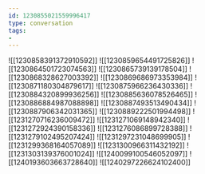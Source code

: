 ```yaml
---
id: 1230855021559996417
type: conversation
tags:
- 
---
```

![[1230858391372910592]]
![[1230859654491725826]]
![[1230864501723074563]]
![[1230865739139178504]]
![[1230868328627003392]]
![[1230869686973353984]]
![[1230871180304879617]]
![[1230875966236430336]]
![[1230884320899936256]]
![[1230885636078526465]]
![[1230886884987088898]]
![[1230887493513490434]]
![[1230887906342031365]]
![[1230889222501994498]]
![[1231270716236009472]]
![[1231271069148942340]]
![[1231272924390158336]]
![[1231276086899728388]]
![[1231279102495207424]]
![[1231297231048699905]]
![[1231299368164057089]]
![[1231300966311432192]]
![[1231303139376001024]]
![[1240099100546052097]]
![[1240193603663728640]]
![[1240297226624102400]]

